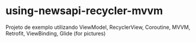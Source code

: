 # using-newsapi-recycler-mvvm
 Projeto de exemplo utilizando ViewModel, RecyclerView, Coroutine, MVVM, Retrofit, ViewBinding, Glide (for pictures)
